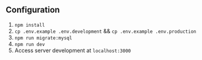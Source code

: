 ## Configuration

1. `npm install`
2. `cp .env.example .env.development` && `cp .env.example .env.production`
3. `npm run migrate:mysql`
4. `npm run dev`
5. Access server development at `localhost:3000`
